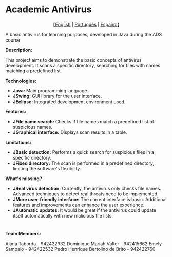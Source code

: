 # Academic Antivirus

<p align="center">
    【<a href="https://github.com/Sacm-is/Projeto-A3antivirus/blob/main/README.English.md">English</a> | <a href="https://github.com/Sacm-is/Aplicativo-de-Ecoturismo/blob/main/README.md">Português</a> | <a href="https://github.com/Sacm-is/Aplicativo-de-Ecoturismo/blob/main/README.Spanish.md">Español</a>】
</p>

A basic antivirus for learning purposes, developed in Java during the ADS course

**Description:**

This project aims to demonstrate the basic concepts of antivirus development. It scans a specific directory, searching for files with names matching a predefined list.

**Technologies:**

* **Java:** Main programming language.
* **JSwing:** GUI library for the user interface.
* **JEclipse:** Integrated development environment used.

**Features:**
* **JFile name search:** Checks if file names match a predefined list of suspicious names.
* **JGraphical interface:** Displays scan results in a table.

**Limitations:**
* **JBasic detection:** Performs a quick search for suspicious files in a specific directory.
* **JFixed directory:** The scan is performed in a predefined directory, limiting the software's flexibility.
  
**What's missing?**

* **JReal virus detection:** Currently, the antivirus only checks file names. Advanced techniques to detect real threats need to be implemented.
* **JMore user-friendly interface:** The current interface is basic. Additional features and improvements can enhance the user experience.
* **JAutomatic updates:** It would be great if the antivirus could update itself automatically with new malicious file lists.
#
**Team Members:**

Alana Taborda - 942422932 Dominique Mariah Valter - 942415662 Emely Sampaio - 942422532 Pedro Henrique Bertolino de Brito - 942422760
